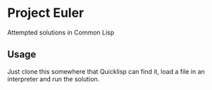 # Project Euler

Attempted solutions in Common Lisp

## Usage

Just clone this somewhere that Quicklisp can find it, load a file in an interpreter and run the solution.
